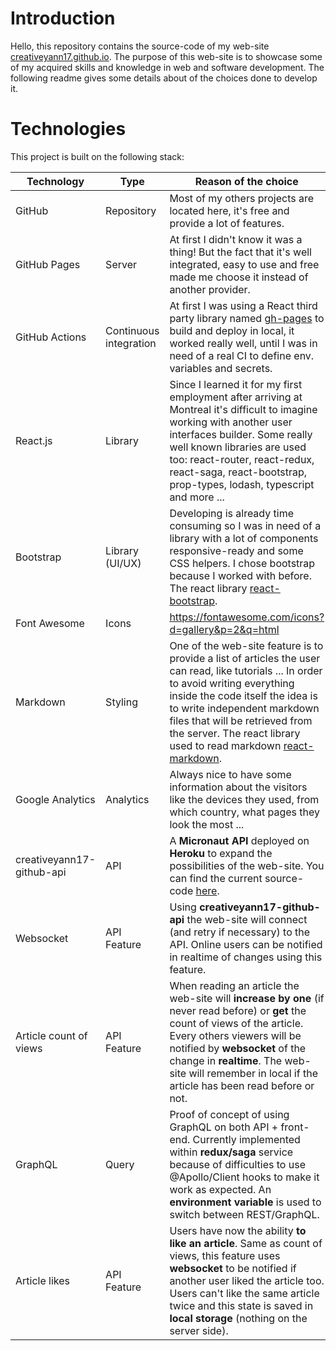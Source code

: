 # Introduction

Hello, this repository contains the source-code of my web-site [creativeyann17.github.io](https://creativeyann17.github.io/). The purpose of this web-site is to showcase some of my acquired skills and knowledge in web and software development. The following readme gives some details about of the choices done to develop it.

# Technologies

This project is built on the following stack:

| Technology                | Type                   | Reason of the choice                                                                                                                                                                                                                                                                                                                                         |
| ------------------------- | ---------------------- | ------------------------------------------------------------------------------------------------------------------------------------------------------------------------------------------------------------------------------------------------------------------------------------------------------------------------------------------------------------ |
| GitHub                    | Repository             | Most of my others projects are located here, it's free and provide a lot of features.                                                                                                                                                                                                                                                                        |
| GitHub Pages              | Server                 | At first I didn't know it was a thing! But the fact that it's well integrated, easy to use and free made me choose it instead of another provider.                                                                                                                                                                                                           |
| GitHub Actions            | Continuous integration | At first I was using a React third party library named [gh-pages](https://github.com/tschaub/gh-pages) to build and deploy in local, it worked really well, until I was in need of a real CI to define env. variables and secrets.                                                                                                                           |
| React.js                  | Library                | Since I learned it for my first employment after arriving at Montreal it's difficult to imagine working with another user interfaces builder. Some really well known libraries are used too: react-router, react-redux, react-saga, react-bootstrap, prop-types, lodash, typescript and more ...                                                             |
| Bootstrap                 | Library (UI/UX)        | Developing is already time consuming so I was in need of a library with a lot of components responsive-ready and some CSS helpers. I chose bootstrap because I worked with before. The react library [react-bootstrap](https://react-bootstrap.netlify.app/).                                                                                                |
| Font Awesome              | Icons                  | https://fontawesome.com/icons?d=gallery&p=2&q=html                                                                                                                                                                                                                                                                                                           |
| Markdown                  | Styling                | One of the web-site feature is to provide a list of articles the user can read, like tutorials ... In order to avoid writing everything inside the code itself the idea is to write independent markdown files that will be retrieved from the server. The react library used to read markdown [react-markdown](https://github.com/remarkjs/react-markdown). |
| Google Analytics          | Analytics              | Always nice to have some information about the visitors like the devices they used, from which country, what pages they look the most ...                                                                                                                                                                                                                    |
| creativeyann17-github-api | API                    | A **Micronaut API** deployed on **Heroku** to expand the possibilities of the web-site. You can find the current source-code [here](https://github.com/creativeyann17/creativeyann17-github-api).                                                                                                                                                            |
| Websocket                 | API Feature            | Using **creativeyann17-github-api** the web-site will connect (and retry if necessary) to the API. Online users can be notified in realtime of changes using this feature.                                                                                                                                                                                   |
| Article count of views    | API Feature            | When reading an article the web-site will **increase by one** (if never read before) or **get** the count of views of the article. Every others viewers will be notified by **websocket** of the change in **realtime**. The web-site will remember in local if the article has been read before or not.                                                     |
| GraphQL                   | Query                  | Proof of concept of using GraphQL on both API + front-end. Currently implemented within **redux/saga** service because of difficulties to use @Apollo/Client hooks to make it work as expected. An **environment variable** is used to switch between REST/GraphQL.                                                                                          |
| Article likes             | API Feature            | Users have now the ability **to like an article**. Same as count of views, this feature uses **websocket** to be notified if another user liked the article too. Users can't like the same article twice and this state is saved in **local storage** (nothing on the server side).                                                                          |

